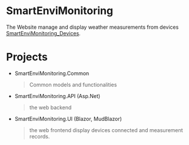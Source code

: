 # SmartEnviMonitoring
The Website manage and display weather measurements from devices [SmartEnviMonitoring_Devices](https://github.com/Xellosi/SmartEnviMonitoring_Devices).

# Projects
- SmartEnviMonitoring.Common
  > Common models and functionalities
- SmartEnviMonitoring.API (Asp.Net)
  >the web backend
- SmartEnviMonitoring.UI (Blazor, MudBlazor)
  >the web frontend display devices connected and measurement records.
